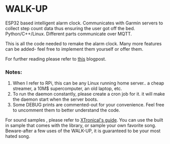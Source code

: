 # WALK-UP
 ESP32 based intelligent alarm clock. Communicates with Garmin servers to collect step count data thus ensuring the user got off the bed. Python/C++/Linux. Different parts communicate over MQTT.
 
 This is all the code needed to remake the alarm clock. Many more features can be added- feel free to implement them yourself or offer them.
 
 For further reading please refer to [this](http://whatimade.today/today-i-made-walk-up-the-alarm-clock-that-will-walk-you-off-the-bed-2/) blogpost.
 
### Notes:

1. When I refer to RPi, this can be any Linux running home server.. a cheap streamer, a 10M$ supercomputer, an old laptop, etc. 
2. To run the daemon constantly, please create a cron job for it. it will make the daemon start when the server boots.
3. Some DEBUG prints are commented-out for your convenience. Feel free to uncomment them to better understand the code. 

For sound samples , please refer to [XTronical's guide](https://www.xtronical.com/basics/audio/dacs-for-sound/playing-wav-files/). You can use the built in sample that comes with the library, or sample your own favorite song. Beware-after a few uses of the WALK-UP, it is guaranteed to be your most hated song.

